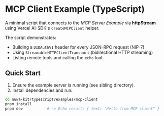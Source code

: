 # MCP Client Example (TypeScript)

A minimal script that connects to the *MCP Server Example* via **httpStream** using Vercel AI-SDK's `createMCPClient` helper.

The script demonstrates:

* Building a `DIDAuthV1` header for every JSON-RPC request (NIP-7)
* Using `StreamableHTTPClientTransport` (bidirectional HTTP streaming)
* Listing remote tools and calling the `echo` tool

## Quick Start

1.  Ensure the example server is running (see sibling directory).
2.  Install dependencies and run:

```bash
cd nuwa-kit/typescript/examples/mcp-client
pnpm install
pnpm dev           # -> Echo result: { text: "Hello from MCP client" }
``` 